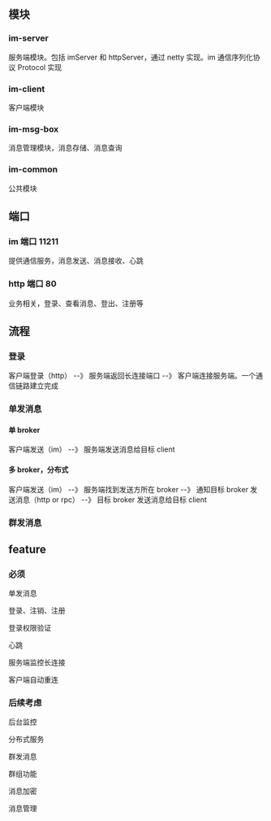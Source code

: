 ## 模块

### im-server  

服务端模块。包括 imServer 和 httpServer，通过 netty 实现。im 通信序列化协议 Protocol 实现

### im-client 

客户端模块

### im-msg-box

消息管理模块，消息存储、消息查询

### im-common

公共模块

## 端口

### im 端口 11211

提供通信服务，消息发送、消息接收、心跳

### http 端口 80

业务相关，登录、查看消息、登出、注册等

## 流程

### 登录

客户端登录（http） --》  服务端返回长连接端口 --》 客户端连接服务端。一个通信链路建立完成

### 单发消息

#### 单 broker

客户端发送（im） --》 服务端发送消息给目标 client

#### 多 broker，分布式

客户端发送（im） --》 服务端找到发送方所在 broker --》 通知目标 broker 发送消息（http or rpc） --》 目标 broker 发送消息给目标 client
 
### 群发消息


## feature

### 必须

单发消息

登录、注销、注册

登录权限验证

心跳

服务端监控长连接

客户端自动重连


### 后续考虑

后台监控

分布式服务

群发消息

群组功能

消息加密

消息管理









